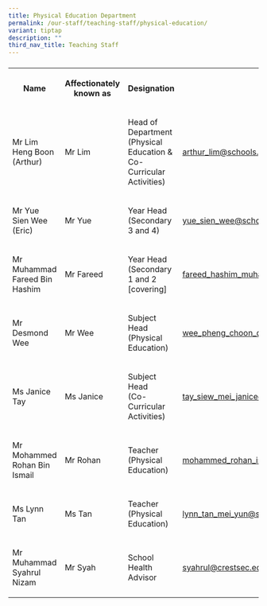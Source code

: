 ```yaml
---
title: Physical Education Department
permalink: /our-staff/teaching-staff/physical-education/
variant: tiptap
description: ""
third_nav_title: Teaching Staff
---
```

<h3></h3>
<table style="minWidth: 100px">
<colgroup>
<col>
<col>
<col>
<col>
</colgroup>
<tbody>
<tr>
<th rowspan="1" colspan="1">
<p>Name</p>
</th>
<th rowspan="1" colspan="1">
<p>Affectionately
<br>known as</p>
</th>
<th rowspan="1" colspan="1">
<p>Designation</p>
</th>
<th rowspan="1" colspan="1">
<p>Email</p>
</th>
</tr>
<tr>
<td rowspan="1" colspan="1">
<p>Mr Lim Heng Boon (Arthur)</p>
</td>
<td rowspan="1" colspan="1">
<p>Mr Lim</p>
</td>
<td rowspan="1" colspan="1">
<p>Head of Department
<br>(Physical Education &amp; Co-Curricular Activities)</p>
</td>
<td rowspan="1" colspan="1">
<p><a href="mailto:arthur_lim@schools.gov.sg" rel="noopener noreferrer nofollow" target="_blank">arthur_lim@schools.gov.sg</a>
</p>
</td>
</tr>
<tr>
<td rowspan="1" colspan="1">
<p>Mr Yue Sien Wee (Eric)</p>
</td>
<td rowspan="1" colspan="1">
<p>Mr Yue</p>
</td>
<td rowspan="1" colspan="1">
<p>Year Head
<br>(Secondary 3 and 4)</p>
</td>
<td rowspan="1" colspan="1">
<p><a href="mailto:yue_sien_wee@schools.gov.sg" rel="noopener noreferrer nofollow" target="_blank">yue_sien_wee@schools.gov.sg</a>
</p>
</td>
</tr>
<tr>
<td rowspan="1" colspan="1">
<p>Mr Muhammad Fareed Bin Hashim</p>
</td>
<td rowspan="1" colspan="1">
<p>Mr Fareed</p>
</td>
<td rowspan="1" colspan="1">
<p>Year Head
<br>(Secondary 1 and 2
<br>[covering]</p>
</td>
<td rowspan="1" colspan="1">
<p><a href="mailto:fareed_hashim_muhammad@schools.gov.sg" rel="noopener noreferrer nofollow" target="_blank">fareed_hashim_muhammad@schools.gov.sg</a>
</p>
</td>
</tr>
<tr>
<td rowspan="1" colspan="1">
<p>Mr Desmond Wee</p>
</td>
<td rowspan="1" colspan="1">
<p>Mr Wee</p>
</td>
<td rowspan="1" colspan="1">
<p>Subject Head
<br>(Physical Education)</p>
</td>
<td rowspan="1" colspan="1">
<p><a href="mailto:wee_pheng_choon_desmond@schools.gov.sg" rel="noopener noreferrer nofollow" target="_blank">wee_pheng_choon_desmond@schools.gov.sg</a>
</p>
</td>
</tr>
<tr>
<td rowspan="1" colspan="1">
<p>Ms Janice Tay</p>
</td>
<td rowspan="1" colspan="1">
<p>Ms Janice</p>
</td>
<td rowspan="1" colspan="1">
<p>Subject Head
<br>(Co-Curricular Activities)</p>
</td>
<td rowspan="1" colspan="1">
<p><a href="mailto:tay_siew_mei_janice@schools.gov.sg" rel="noopener noreferrer nofollow" target="_blank">tay_siew_mei_janice@schools.gov.sg</a>
</p>
</td>
</tr>
<tr>
<td rowspan="1" colspan="1">
<p>Mr Mohammed Rohan Bin Ismail</p>
</td>
<td rowspan="1" colspan="1">
<p>Mr Rohan</p>
</td>
<td rowspan="1" colspan="1">
<p>Teacher
<br>(Physical Education)</p>
</td>
<td rowspan="1" colspan="1">
<p><a href="mailto:mohammed_rohan_ismail@schools.gov.sg" rel="noopener noreferrer nofollow" target="_blank">mohammed_rohan_ismail@schools.gov.sg</a>
</p>
</td>
</tr>
<tr>
<td rowspan="1" colspan="1">
<p>Ms Lynn Tan</p>
</td>
<td rowspan="1" colspan="1">
<p>Ms Tan</p>
</td>
<td rowspan="1" colspan="1">
<p>Teacher
<br>(Physical Education)</p>
</td>
<td rowspan="1" colspan="1">
<p><a href="mailto:lynn_tan_mei_yun@schools.gov.sg" rel="noopener noreferrer nofollow" target="_blank">lynn_tan_mei_yun@schools.gov.sg</a>
</p>
</td>
</tr>
<tr>
<td rowspan="1" colspan="1">
<p>Mr Muhammad Syahrul Nizam</p>
</td>
<td rowspan="1" colspan="1">
<p>Mr Syah</p>
</td>
<td rowspan="1" colspan="1">
<p>School Health Advisor</p>
</td>
<td rowspan="1" colspan="1">
<p><a href="mailto:syahrul@crestsec.edu.sg" rel="noopener noreferrer nofollow" target="_blank">syahrul@crestsec.edu.sg</a>
</p>
</td>
</tr>
</tbody>
</table>
<h4></h4>
<p></p>